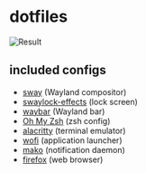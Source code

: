 # dotfiles

![Result](https://i.imgur.com/ruWxqxQ.png)

## included configs

* [sway](https://github.com/swaywm/sway) (Wayland compositor)
* [swaylock-effects](https://github.com/mortie/swaylock-effects) (lock screen)
* [waybar](https://github.com/Alexays/Waybar) (Wayland bar)
* [Oh My Zsh](https://github.com/ohmyzsh/ohmyzsh) (zsh config)
* [alacritty](https://github.com/alacritty/alacritty) (terminal emulator)
* [wofi](https://hg.sr.ht/~scoopta/wofi) (application launcher)
* [mako](https://github.com/emersion/mako) (notification daemon)
* [firefox](https://hg.mozilla.org/mozilla-central) (web browser)
